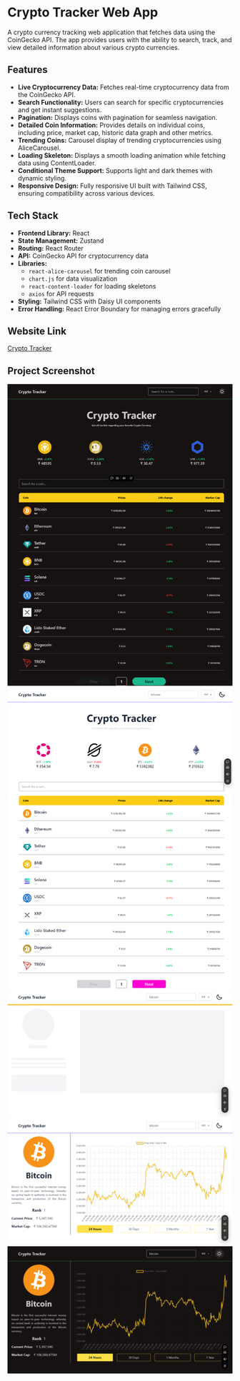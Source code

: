 # Crypto Tracker Web App

A crypto currency tracking web application that fetches data using the CoinGecko API. The app provides users with the ability to search, track, and view detailed information about various crypto currencies.

## Features

- **Live Cryptocurrency Data:** Fetches real-time cryptocurrency data from the CoinGecko API.
- **Search Functionality:** Users can search for specific cryptocurrencies and get instant suggestions.
- **Pagination:** Displays coins with pagination for seamless navigation.
- **Detailed Coin Information:** Provides details on individual coins, including price, market cap, historic data graph and other metrics.
- **Trending Coins:** Carousel display of trending cryptocurrencies using AliceCarousel.
- **Loading Skeleton:** Displays a smooth loading animation while fetching data using ContentLoader.
- **Conditional Theme Support:** Supports light and dark themes with dynamic styling.
- **Responsive Design:** Fully responsive UI built with Tailwind CSS, ensuring compatibility across various devices.

## Tech Stack

- **Frontend Library:** React
- **State Management:** Zustand
- **Routing:** React Router
- **API:** CoinGecko API for cryptocurrency data
- **Libraries:** 
  - `react-alice-carousel` for trending coin carousel
  - `chart.js` for data visualization
  - `react-content-loader` for loading skeletons
  - `axios` for API requests
- **Styling:** Tailwind CSS with Daisy UI components
- **Error Handling:** React Error Boundary for managing errors gracefully

## Website Link

<a href="https://coingecko-crypto-tracker-react.vercel.app/" target="_blank">Crypto Tracker</a>


## Project Screenshot

![Crypto Tracker UI Screenshot](./src/assets/Screenshots/screenshot_1.png)
![Crypto Tracker UI Screenshot](./src/assets/Screenshots/screenshot_2.png)
![Crypto Tracker UI Screenshot](./src/assets/Screenshots/screenshot_4.png)
![Crypto Tracker UI Screenshot](./src/assets/Screenshots/screenshot_5.png)
![Crypto Tracker UI Screenshot](./src/assets/Screenshots/screenshot_3.png)
